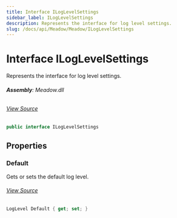 ```yaml
---
title: Interface ILogLevelSettings
sidebar_label: ILogLevelSettings
description: Represents the interface for log level settings.
slug: /docs/api/Meadow/Meadow/ILogLevelSettings
---
```

# Interface ILogLevelSettings
Represents the interface for log level settings.

###### **Assembly**: Meadow.dll
###### [View Source](https://github.com/WildernessLabs/Meadow.Core.git/blob/develop/source/Meadow.Core/Configuration/ILogLevelSettings.cs#L8)
```csharp title="Declaration"
public interface ILogLevelSettings
```
## Properties
### Default
Gets or sets the default log level.
###### [View Source](https://github.com/WildernessLabs/Meadow.Core.git/blob/develop/source/Meadow.Core/Configuration/ILogLevelSettings.cs#L13)
```csharp title="Declaration"
LogLevel Default { get; set; }
```
